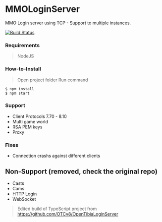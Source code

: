 # MMOLoginServer
MMO Login server using TCP - Support to multiple instances.

[![Build Status](https://travis-ci.org/mattcg/language-tags.png?branch=master)](https://travis-ci.org/mattcg/language-tags)

### Requirements
> NodeJS

### How-to-Install
> Open project folder
> Run command
```console
$ npm install
$ npm start
```

### Support

- Client Protocols 7.70 - 8.10
- Multi game world
- RSA PEM keys
- Proxy

### Fixes
- Connection crashs against different clients

## Non-Support (removed, check the original repo)
- Casts
- Cams
- HTTP Login
- WebSocket

> Edited build of TypeScript project from https://github.com/OTCv8/OpenTibiaLoginServer
